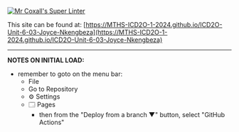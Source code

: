 [![Mr Coxall's Super Linter](https://github.com/MTHS-ICD2O-1-2024/ICD2O-Unit-6-03-Joyce-Nkengbeza/workflows/Mr%20Coxall's%20Super%20Linter/badge.svg)](https://github.com/MTHS-ICD2O-1-2024/ICD2O-Unit-6-03-Joyce-Nkengbeza/actions)


This site can be found at: [https://MTHS-ICD2O-1-2024.github.io/ICD2O-Unit-6-03-Joyce-Nkengbeza](https://MTHS-ICD2O-1-2024.github.io/ICD2O-Unit-6-03-Joyce-Nkengbeza)

---

**NOTES ON INITIAL LOAD:**
- remember to goto on the menu bar:
  - File
  - Go to Repository
  - ⚙ Settings
  - 🗔 Pages
    - then from the "Deploy from a branch ▼" button, select "GitHub Actions"

